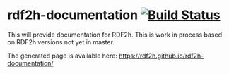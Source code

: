 # rdf2h-documentation [![Build Status](https://travis-ci.org/rdf2h/rdf2h-documentation.svg?branch=master)](https://travis-ci.org/rdf2h/rdf2h-documentation)

This will provide documentation for RDF2h. This is work in process based on RDF2h versions not yet in master.

The generated page is available here: https://rdf2h.github.io/rdf2h-documentation/

